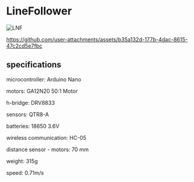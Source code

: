 # LineFollower

![LNF](https://github.com/user-attachments/assets/0cd849b1-e389-4d29-acc0-aac31ba6d942)



https://github.com/user-attachments/assets/b35a132d-177b-4dac-8615-47c2cd5e7fbc


  
## specifications

microcontroller: Arduino Nano
 
motors: GA12N20 50:1 Motor

h-bridge: DRV8833

sensors: QTR8-A

batteries: 18650 3.6V

wireless communication: HC-05

distance sensor - motors: 70 mm

weight: 315g

speed: 0.71m/s

